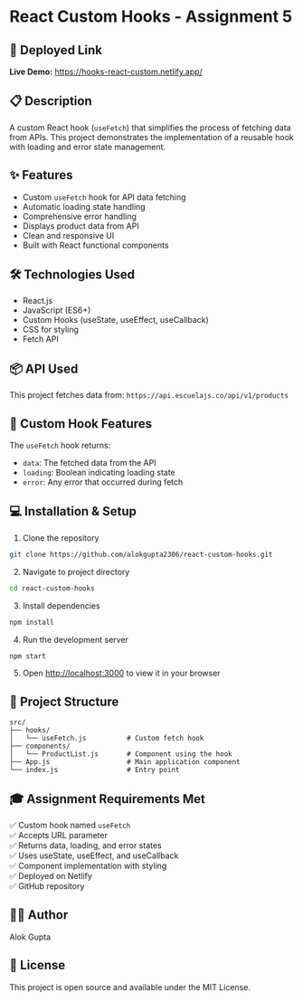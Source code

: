 # React Custom Hooks - Assignment 5

## 🚀 Deployed Link
**Live Demo:** https://hooks-react-custom.netlify.app/

## 📋 Description
A custom React hook (`useFetch`) that simplifies the process of fetching data from APIs. This project demonstrates the implementation of a reusable hook with loading and error state management.

## ✨ Features
- Custom `useFetch` hook for API data fetching
- Automatic loading state handling
- Comprehensive error handling
- Displays product data from API
- Clean and responsive UI
- Built with React functional components

## 🛠️ Technologies Used
- React.js
- JavaScript (ES6+)
- Custom Hooks (useState, useEffect, useCallback)
- CSS for styling
- Fetch API

## 📦 API Used
This project fetches data from: `https://api.escuelajs.co/api/v1/products`

## 🎯 Custom Hook Features
The `useFetch` hook returns:
- `data`: The fetched data from the API
- `loading`: Boolean indicating loading state
- `error`: Any error that occurred during fetch

## 💻 Installation & Setup

1. Clone the repository
```bash
git clone https://github.com/alokgupta2306/react-custom-hooks.git
```

2. Navigate to project directory
```bash
cd react-custom-hooks
```

3. Install dependencies
```bash
npm install
```

4. Run the development server
```bash
npm start
```

5. Open [http://localhost:3000](http://localhost:3000) to view it in your browser

## 📁 Project Structure
```
src/
├── hooks/
│   └── useFetch.js          # Custom fetch hook
├── components/
│   └── ProductList.js       # Component using the hook
├── App.js                   # Main application component
└── index.js                 # Entry point
```

## 🎓 Assignment Requirements Met
✅ Custom hook named `useFetch`  
✅ Accepts URL parameter  
✅ Returns data, loading, and error states  
✅ Uses useState, useEffect, and useCallback  
✅ Component implementation with styling  
✅ Deployed on Netlify  
✅ GitHub repository  

## 👨‍💻 Author
Alok Gupta

## 📝 License
This project is open source and available under the MIT License.